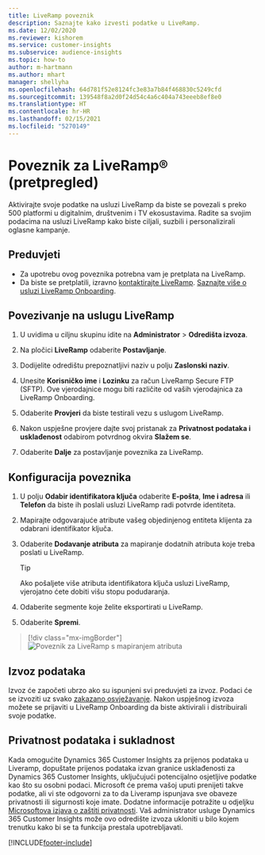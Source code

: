 ```yaml
---
title: LiveRamp poveznik
description: Saznajte kako izvesti podatke u LiveRamp.
ms.date: 12/02/2020
ms.reviewer: kishorem
ms.service: customer-insights
ms.subservice: audience-insights
ms.topic: how-to
author: m-hartmann
ms.author: mhart
manager: shellyha
ms.openlocfilehash: 64d781f52e8124fc3e83a7b84f468830c5249cfd
ms.sourcegitcommit: 139548f8a2d0f24d54c4a6c404a743eeeb8ef8e0
ms.translationtype: HT
ms.contentlocale: hr-HR
ms.lasthandoff: 02/15/2021
ms.locfileid: "5270149"
---
```

# <a name="liverampreg-connector-preview"></a>Poveznik za LiveRamp&reg; (pretpregled)

Aktivirajte svoje podatke na usluzi LiveRamp da biste se povezali s preko 500 platformi u digitalnim, društvenim i TV ekosustavima. Radite sa svojim podacima na usluzi LiveRamp kako biste ciljali, suzbili i personalizirali oglasne kampanje.

## <a name="prerequisites"></a>Preduvjeti

- Za upotrebu ovog poveznika potrebna vam je pretplata na LiveRamp.
- Da biste se pretplatili, izravno [kontaktirajte LiveRamp](https://liveramp.com/contact/). [Saznajte više o usluzi LiveRamp Onboarding](https://liveramp.com/our-platform/data-onboarding/).

## <a name="connect-to-liveramp"></a>Povezivanje na uslugu LiveRamp

1. U uvidima u ciljnu skupinu idite na **Administrator** > **Odredišta izvoza**.

1. Na pločici **LiveRamp** odaberite **Postavljanje**.

1. Dodijelite odredištu prepoznatljivi naziv u polju **Zaslonski naziv**.

1. Unesite **Korisničko ime** i **Lozinku** za račun LiveRamp Secure FTP (SFTP).
Ove vjerodajnice mogu biti različite od vaših vjerodajnica za LiveRamp Onboarding.

1. Odaberite **Provjeri** da biste testirali vezu s uslugom LiveRamp.

1. Nakon uspješne provjere dajte svoj pristanak za **Privatnost podataka i usklađenost** odabirom potvrdnog okvira **Slažem se**.

1. Odaberite **Dalje** za postavljanje poveznika za LiveRamp.

## <a name="configure-the-connector"></a>Konfiguracija poveznika

1. U polju **Odabir identifikatora ključa** odaberite **E-pošta**, **Ime i adresa** ili **Telefon** da biste ih poslali usluzi LiveRamp radi potvrde identiteta.

1. Mapirajte odgovarajuće atribute vašeg objedinjenog entiteta klijenta za odabrani identifikator ključa.

1. Odaberite **Dodavanje atributa** za mapiranje dodatnih atributa koje treba poslati u LiveRamp.

   > [!TIP]
   > Ako pošaljete više atributa identifikatora ključa usluzi LiveRamp, vjerojatno ćete dobiti višu stopu podudaranja.

1. Odaberite segmente koje želite eksportirati u LiveRamp.

1. Odaberite **Spremi**.

> [!div class="mx-imgBorder"]
> ![Poveznik za LiveRamp s mapiranjem atributa](media/export-liveramp-segments.png "Poveznik za LiveRamp s mapiranjem atributa")

## <a name="export-the-data"></a>Izvoz podataka

Izvoz će započeti ubrzo ako su ispunjeni svi preduvjeti za izvoz. Podaci će se izvoziti uz svako [zakazano osvježavanje](system.md#schedule-tab).
Nakon uspješnog izvoza možete se prijaviti u LiveRamp Onboarding da biste aktivirali i distribuirali svoje podatke.

## <a name="data-privacy-and-compliance"></a>Privatnost podataka i sukladnost

Kada omogućite Dynamics 365 Customer Insights za prijenos podataka u Liveramp, dopuštate prijenos podataka izvan granice usklađenosti za Dynamics 365 Customer Insights, uključujući potencijalno osjetljive podatke kao što su osobni podaci. Microsoft će prema vašoj uputi prenijeti takve podatke, ali vi ste odgovorni za to da Liveramp ispunjava sve obaveze privatnosti ili sigurnosti koje imate. Dodatne informacije potražite u odjeljku [Microsoftova izjava o zaštiti privatnosti](https://go.microsoft.com/fwlink/?linkid=396732).
Vaš administrator usluge Dynamics 365 Customer Insights može ovo odredište izvoza ukloniti u bilo kojem trenutku kako bi se ta funkcija prestala upotrebljavati.

[!INCLUDE[footer-include](../includes/footer-banner.md)]